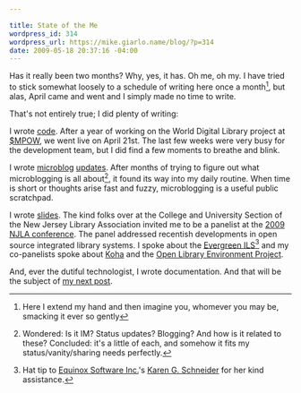 ```yaml
---

title: State of the Me
wordpress_id: 314
wordpress_url: https://mike.giarlo.name/blog/?p=314
date: 2009-05-18 20:37:16 -04:00
---
```

Has it really been two months?  Why, yes, it has.  Oh me, oh my.  I have tried to stick somewhat loosely to a schedule of writing here once a month[^1], but alas, April came and went and I simply made no time to write.

That's not entirely true; I did plenty of writing:

I wrote <a href="http://www.wdl.org/">code</a>.  After a year of working on the World Digital Library project at <a href="http://loc.gov/">$MPOW</a>, we went live on April 21st.  The last few weeks were very busy for the development team, but I did find a few moments to breathe and blink.

I wrote <a href="http://identi.ca/mjgiarlo">microblog</a> <a href="http://twitter.com/mjgiarlo">updates</a>.  After months of trying to figure out what microblogging is all about[^2], it found its way into my daily routine.  When time is short or thoughts arise fast and fuzzy, microblogging is a useful public scratchpad.

I wrote <a href="https://mike.giarlo.name/presentations/njla2009/">slides</a>.  The kind folks over at the College and University Section of the New Jersey Library Association invited me to be a panelist at the <a href="http://njla.pbworks.com/Conference+2009">2009 NJLA conference</a>.  The panel addressed recentish developments in open source integrated library systems.  I spoke about the <a href="http://evergreen-ils.org/">Evergreen ILS</a>[^3] and my co-panelists spoke about <a href="http://koha.org/">Koha</a> and the <a href="http://oleproject.org/">Open Library Environment Project</a>.

And, ever the dutiful technologist, I wrote documentation.  And that will be the subject of <a href="https://mike.giarlo.name/blog/2009/05/19/i2-background/">my next post</a>.

[^1]: Here I extend my hand and then imagine you, whomever you may be, smacking it ever so gently
[^2]: Wondered: Is it IM?  Status updates?  Blogging?  And how is it related to these?  Concluded: it's a little of each, and somehow it fits my status/vanity/sharing needs perfectly.
[^3]: Hat tip to <a href="http://esilibrary.com/">Equinox Software Inc.</a>'s <a href="http://freerangelibrarian.com/">Karen G. Schneider</a> for her kind assistance.

